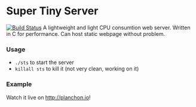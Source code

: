 # Super Tiny Server
[![Build Status](https://travis-ci.com/planchon/super-tiny-server.svg?branch=master)](https://travis-ci.com/planchon/super-tiny-server)
A lightweight and light CPU consumtion web server. Written in C for performance. Can host static webpage without problem.
### Usage
* `./sts` to start the server
* `killall sts` to kill it (not very clean, working on it)

### Example
Watch it live on http://planchon.io!
